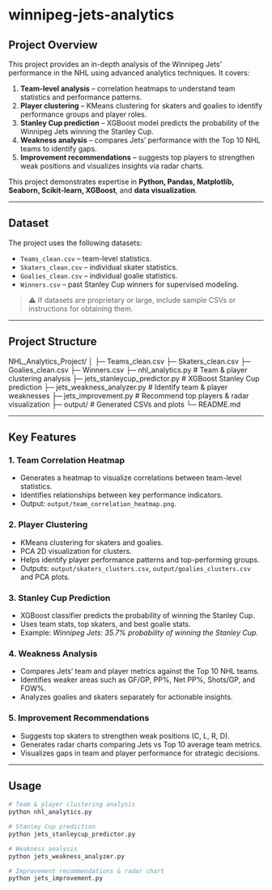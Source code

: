 # winnipeg-jets-analytics

## Project Overview
This project provides an in-depth analysis of the Winnipeg Jets’ performance in the NHL using advanced analytics techniques. It covers:

1. **Team-level analysis** – correlation heatmaps to understand team statistics and performance patterns.
2. **Player clustering** – KMeans clustering for skaters and goalies to identify performance groups and player roles.
3. **Stanley Cup prediction** – XGBoost model predicts the probability of the Winnipeg Jets winning the Stanley Cup.
4. **Weakness analysis** – compares Jets’ performance with the Top 10 NHL teams to identify gaps.
5. **Improvement recommendations** – suggests top players to strengthen weak positions and visualizes insights via radar charts.

This project demonstrates expertise in **Python, Pandas, Matplotlib, Seaborn, Scikit-learn, XGBoost**, and **data visualization**.

---

## Dataset
The project uses the following datasets:

- `Teams_clean.csv` – team-level statistics.
- `Skaters_clean.csv` – individual skater statistics.
- `Goalies_clean.csv` – individual goalie statistics.
- `Winners.csv` – past Stanley Cup winners for supervised modeling.

> ⚠️ If datasets are proprietary or large, include sample CSVs or instructions for obtaining them.

---

## Project Structure
NHL_Analytics_Project/
│
├─ Teams_clean.csv
├─ Skaters_clean.csv
├─ Goalies_clean.csv
├─ Winners.csv
├─ nhl_analytics.py # Team & player clustering analysis
├─ jets_stanleycup_predictor.py # XGBoost Stanley Cup prediction
├─ jets_weakness_analyzer.py # Identify team & player weaknesses
├─ jets_improvement.py # Recommend top players & radar visualization
├─ output/ # Generated CSVs and plots
└─ README.md


---

## Key Features

### 1. Team Correlation Heatmap
- Generates a heatmap to visualize correlations between team-level statistics.
- Identifies relationships between key performance indicators.
- Output: `output/team_correlation_heatmap.png`.

### 2. Player Clustering
- KMeans clustering for skaters and goalies.
- PCA 2D visualization for clusters.
- Helps identify player performance patterns and top-performing groups.
- Outputs: `output/skaters_clusters.csv`, `output/goalies_clusters.csv` and PCA plots.

### 3. Stanley Cup Prediction
- XGBoost classifier predicts the probability of winning the Stanley Cup.
- Uses team stats, top skaters, and best goalie stats.
- Example: *Winnipeg Jets: 35.7% probability of winning the Stanley Cup.*

### 4. Weakness Analysis
- Compares Jets’ team and player metrics against the Top 10 NHL teams.
- Identifies weaker areas such as GF/GP, PP%, Net PP%, Shots/GP, and FOW%.
- Analyzes goalies and skaters separately for actionable insights.

### 5. Improvement Recommendations
- Suggests top skaters to strengthen weak positions (C, L, R, D).
- Generates radar charts comparing Jets vs Top 10 average team metrics.
- Visualizes gaps in team and player performance for strategic decisions.

---

## Usage

```bash
# Team & player clustering analysis
python nhl_analytics.py

# Stanley Cup prediction
python jets_stanleycup_predictor.py

# Weakness analysis
python jets_weakness_analyzer.py

# Improvement recommendations & radar chart
python jets_improvement.py

